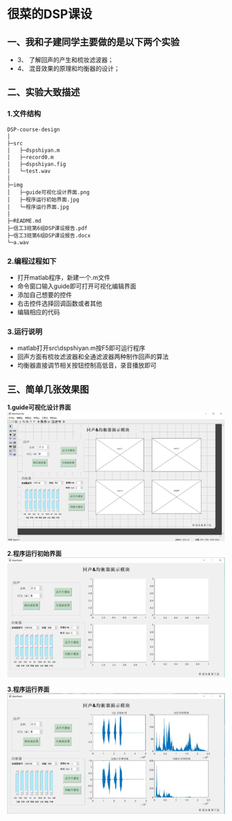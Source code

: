 # 很菜的DSP课设

## 一、我和子建同学主要做的是以下两个实验

- 3、  了解回声的产生和梳妆滤波器；
- 4、  混音效果的原理和均衡器的设计；

## 二、实验大致描述

### 1.文件结构
```
DSP-course-design
│
├─src
│   ├─dspshiyan.m
│   ├─record0.m
│   ├─dspshiyan.fig
│   └─test.wav
│
├─img
│   ├─guide可视化设计界面.png
│   ├─程序运行初始界面.jpg
│   └─程序运行界面.jpg
│
├─README.md
├─信工3班第6组DSP课设报告.pdf
├─信工3班第6组DSP课设报告.docx
└─a.wav
```
### 2.编程过程如下

- 打开matlab程序，新建一个.m文件
- 命令窗口输入guide即可打开可视化编辑界面
- 添加自己想要的控件
- 右击控件选择回调函数或者其他
- 编辑相应的代码

### 3.运行说明

- matlab打开src\dspshiyan.m按F5即可运行程序
- 回声方面有梳妆滤波器和全通滤波器两种制作回声的算法
- 均衡器直接调节相关按钮控制高低音，录音播放即可

## 三、简单几张效果图

**1.guide可视化设计界面**
![guide可视化设计界面](./img/guide可视化设计界面.png)

**2.程序运行初始界面**
![程序运行初始界面](./img/程序运行初始界面.jpg)

**3.程序运行界面**
![程序运行界面](./img/程序运行界面.jpg)
